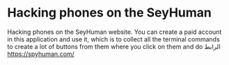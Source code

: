 # Hacking phones on the SeyHuman  
Hacking phones on the SeyHuman website. You can create a paid account in this application and use it, which is to collect all the terminal commands to create a lot of buttons from them where you click on them and do
الرابط https://spyhuman.com/
